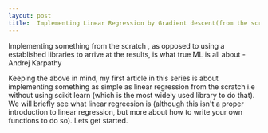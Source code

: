 ```yaml
---
layout: post
title:  Implementing Linear Regression by Gradient descent(from the scratch)
---
```

Implementing something from the scratch , as opposed to using a established libraries to arrive at the results, is what true ML is all about - Andrej Karpathy

Keeping the above in mind, my first article in this series is about implementing something as simple as linear regression from the scratch i.e without using scikit learn (which is the most widely used library to do that). We will briefly see what linear regreesion is (although this isn't a proper introduction to linear regression, but more about how to write your own functions to do so). Lets get started.


